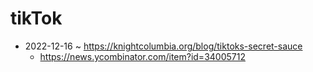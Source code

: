 # tikTok

* 2022-12-16 ~ https://knightcolumbia.org/blog/tiktoks-secret-sauce
  * https://news.ycombinator.com/item?id=34005712
